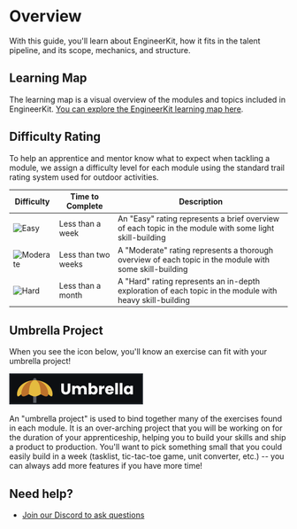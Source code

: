 # Overview

With this guide, you'll learn about EngineerKit, how it fits in the talent pipeline, and its scope, mechanics, and structure.

## Learning Map

The learning map is a visual overview of the modules and topics included in EngineerKit. [You can explore the EngineerKit learning map here](https://www.figma.com/file/fKdt0u4FidrjhQRjpXGeFQ/EngineerKit-Map?node-id=585%3A21).

## Difficulty Rating

To help an apprentice and mentor know what to expect when tackling a module, we assign a difficulty level for each module using the standard trail rating system used for outdoor activities. 

| Difficulty | Time to Complete | Description |
| --- | --- | --- |
| ![Easy](https://img.shields.io/badge/%E2%97%8F%20Easy-brightgreen?style=flat-square) | Less than a week | An "Easy" rating represents a brief overview of each topic in the module with some light skill-building |
| ![Moderate](https://img.shields.io/badge/■%20Moderate-blue?style=flat-square) | Less than two weeks | A "Moderate" rating represents a thorough overview of each topic in the module with some skill-building |
| ![Hard](https://img.shields.io/badge/◆%20Hard-grey?style=flat-square) | Less than a month | A "Hard" rating represents an in-depth exploration of each topic in the module with heavy skill-building |

## Umbrella Project

When you see the icon below, you'll know an exercise can fit with your umbrella project!

<img src="../exercises/umbrella.svg" alt="Umbrella project" />

An "umbrella project" is used to bind together many of the exercises found in each module. It is an over-arching project that you will be working on for the duration of your apprenticeship, helping you to build your skills and ship a product to production. You'll want to pick something small that you could easily build in a week (tasklist, tic-tac-toe game, unit converter, etc.) -- you can always add more features if you have more time!


## Need help?

- [Join our Discord to ask questions](https://discord.gg/bDVYvG3Czd)
